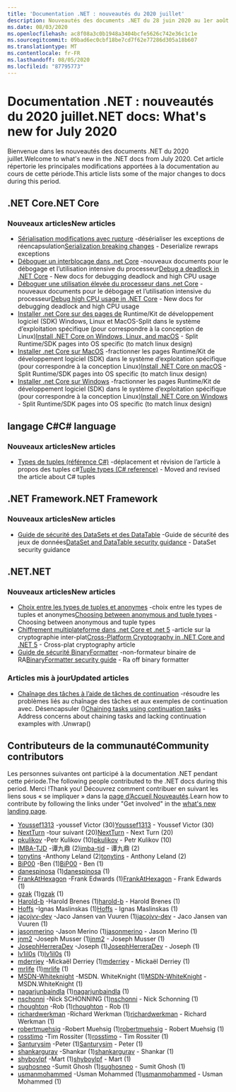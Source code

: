 ```yaml
---
title: 'Documentation .NET : nouveautés du 2020 juillet'
description: Nouveautés des documents .NET du 28 juin 2020 au 1er août 2020.
ms.date: 08/03/2020
ms.openlocfilehash: ac8f08a3c0b1948a3404bcfe5626c742e36c1c1e
ms.sourcegitcommit: 09bad6ec0cbf18be7cd7f62e77286d305a18b607
ms.translationtype: MT
ms.contentlocale: fr-FR
ms.lasthandoff: 08/05/2020
ms.locfileid: "87795773"
---
```

# <a name="net-docs-whats-new-for-july-2020"></a><span data-ttu-id="f1e6c-103">Documentation .NET : nouveautés du 2020 juillet</span><span class="sxs-lookup"><span data-stu-id="f1e6c-103">.NET docs: What's new for July 2020</span></span>

<span data-ttu-id="f1e6c-104">Bienvenue dans les nouveautés des documents .NET du 2020 juillet.</span><span class="sxs-lookup"><span data-stu-id="f1e6c-104">Welcome to what's new in the .NET docs from July 2020.</span></span> <span data-ttu-id="f1e6c-105">Cet article répertorie les principales modifications apportées à la documentation au cours de cette période.</span><span class="sxs-lookup"><span data-stu-id="f1e6c-105">This article lists some of the major changes to docs during this period.</span></span>

## <a name="net-core"></a><span data-ttu-id="f1e6c-106">.NET Core</span><span class="sxs-lookup"><span data-stu-id="f1e6c-106">.NET Core</span></span>

### <a name="new-articles"></a><span data-ttu-id="f1e6c-107">Nouveaux articles</span><span class="sxs-lookup"><span data-stu-id="f1e6c-107">New articles</span></span>

- <span data-ttu-id="f1e6c-108">[Sérialisation modifications avec rupture](/dotnet/core/compatibility/serialization) -désérialiser les exceptions de réencapsulation</span><span class="sxs-lookup"><span data-stu-id="f1e6c-108">[Serialization breaking changes](/dotnet/core/compatibility/serialization) - Deserialize rewraps exceptions</span></span>
- <span data-ttu-id="f1e6c-109">[Déboguer un interblocage dans .net Core](/dotnet/core/diagnostics/debug-deadlock) -nouveaux documents pour le débogage et l’utilisation intensive du processeur</span><span class="sxs-lookup"><span data-stu-id="f1e6c-109">[Debug a deadlock in .NET Core](/dotnet/core/diagnostics/debug-deadlock) - New docs for debugging deadlock and high CPU usage</span></span>
- <span data-ttu-id="f1e6c-110">[Déboguer une utilisation élevée du processeur dans .net Core](/dotnet/core/diagnostics/debug-highcpu) -nouveaux documents pour le débogage et l’utilisation intensive du processeur</span><span class="sxs-lookup"><span data-stu-id="f1e6c-110">[Debug high CPU usage in .NET Core](/dotnet/core/diagnostics/debug-highcpu) - New docs for debugging deadlock and high CPU usage</span></span>
- <span data-ttu-id="f1e6c-111">[Installer .net Core sur des pages de](/dotnet/core/install/index) Runtime/Kit de développement logiciel (SDK) Windows, Linux et MacOS-Split dans le système d’exploitation spécifique (pour correspondre à la conception de Linux)</span><span class="sxs-lookup"><span data-stu-id="f1e6c-111">[Install .NET Core on Windows, Linux, and macOS](/dotnet/core/install/index) - Split Runtime/SDK pages into OS specific (to match linux design)</span></span>
- <span data-ttu-id="f1e6c-112">[Installer .net Core sur MacOS](/dotnet/core/install/macos) -fractionner les pages Runtime/Kit de développement logiciel (SDK) dans le système d’exploitation spécifique (pour correspondre à la conception Linux)</span><span class="sxs-lookup"><span data-stu-id="f1e6c-112">[Install .NET Core on macOS](/dotnet/core/install/macos) - Split Runtime/SDK pages into OS specific (to match linux design)</span></span>
- <span data-ttu-id="f1e6c-113">[Installer .net Core sur Windows](/dotnet/core/install/windows) -fractionner les pages Runtime/Kit de développement logiciel (SDK) dans le système d’exploitation spécifique (pour correspondre à la conception Linux)</span><span class="sxs-lookup"><span data-stu-id="f1e6c-113">[Install .NET Core on Windows](/dotnet/core/install/windows) - Split Runtime/SDK pages into OS specific (to match linux design)</span></span>

## <a name="c-language"></a><span data-ttu-id="f1e6c-114">langage C#</span><span class="sxs-lookup"><span data-stu-id="f1e6c-114">C# language</span></span>

### <a name="new-articles"></a><span data-ttu-id="f1e6c-115">Nouveaux articles</span><span class="sxs-lookup"><span data-stu-id="f1e6c-115">New articles</span></span>

- <span data-ttu-id="f1e6c-116">[Types de tuples (référence C#)](/dotnet/csharp/language-reference/builtin-types/value-tuples) -déplacement et révision de l’article à propos des tuples c#</span><span class="sxs-lookup"><span data-stu-id="f1e6c-116">[Tuple types (C# reference)](/dotnet/csharp/language-reference/builtin-types/value-tuples) - Moved and revised the article about C# tuples</span></span>

## <a name="net-framework"></a><span data-ttu-id="f1e6c-117">.NET Framework</span><span class="sxs-lookup"><span data-stu-id="f1e6c-117">.NET Framework</span></span>

### <a name="new-articles"></a><span data-ttu-id="f1e6c-118">Nouveaux articles</span><span class="sxs-lookup"><span data-stu-id="f1e6c-118">New articles</span></span>

- <span data-ttu-id="f1e6c-119">[Guide de sécurité des DataSets et des DataTable](/dotnet/framework/data/adonet/dataset-datatable-dataview/security-guidance) -Guide de sécurité des jeux de données</span><span class="sxs-lookup"><span data-stu-id="f1e6c-119">[DataSet and DataTable security guidance](/dotnet/framework/data/adonet/dataset-datatable-dataview/security-guidance) - DataSet security guidance</span></span>

## <a name="net"></a><span data-ttu-id="f1e6c-120">.NET</span><span class="sxs-lookup"><span data-stu-id="f1e6c-120">.NET</span></span>

### <a name="new-articles"></a><span data-ttu-id="f1e6c-121">Nouveaux articles</span><span class="sxs-lookup"><span data-stu-id="f1e6c-121">New articles</span></span>

- <span data-ttu-id="f1e6c-122">[Choix entre les types de tuples et anonymes](/dotnet/standard/design-guidelines/choosing-between-anonymous-and-tuple) -choix entre les types de tuples et anonymes</span><span class="sxs-lookup"><span data-stu-id="f1e6c-122">[Choosing between anonymous and tuple types](/dotnet/standard/design-guidelines/choosing-between-anonymous-and-tuple) - Choosing between anonymous and tuple types</span></span>
- <span data-ttu-id="f1e6c-123">[Chiffrement multiplateforme dans .net Core et .net 5](/dotnet/standard/security/cross-platform-cryptography) -article sur la cryptographie inter-plat</span><span class="sxs-lookup"><span data-stu-id="f1e6c-123">[Cross-Platform Cryptography in .NET Core and .NET 5](/dotnet/standard/security/cross-platform-cryptography) - Cross-plat cryptography article</span></span>
- <span data-ttu-id="f1e6c-124">[Guide de sécurité BinaryFormatter](/dotnet/standard/serialization/binaryformatter-security-guide) -non-formateur binaire de RA</span><span class="sxs-lookup"><span data-stu-id="f1e6c-124">[BinaryFormatter security guide](/dotnet/standard/serialization/binaryformatter-security-guide) - Ra off binary formatter</span></span>

### <a name="updated-articles"></a><span data-ttu-id="f1e6c-125">Articles mis à jour</span><span class="sxs-lookup"><span data-stu-id="f1e6c-125">Updated articles</span></span>

- <span data-ttu-id="f1e6c-126">[Chaînage des tâches à l’aide de tâches de continuation](/dotnet/standard/parallel-programming/chaining-tasks-by-using-continuation-tasks) -résoudre les problèmes liés au chaînage des tâches et aux exemples de continuation avec. Désencapsuler ()</span><span class="sxs-lookup"><span data-stu-id="f1e6c-126">[Chaining tasks using continuation tasks](/dotnet/standard/parallel-programming/chaining-tasks-by-using-continuation-tasks) - Address concerns about chaining tasks and lacking continuation examples with .Unwrap()</span></span>

## <a name="community-contributors"></a><span data-ttu-id="f1e6c-127">Contributeurs de la communauté</span><span class="sxs-lookup"><span data-stu-id="f1e6c-127">Community contributors</span></span>

<span data-ttu-id="f1e6c-128">Les personnes suivantes ont participé à la documentation .NET pendant cette période.</span><span class="sxs-lookup"><span data-stu-id="f1e6c-128">The following people contributed to the .NET docs during this period.</span></span> <span data-ttu-id="f1e6c-129">Merci !</span><span class="sxs-lookup"><span data-stu-id="f1e6c-129">Thank you!</span></span> <span data-ttu-id="f1e6c-130">Découvrez comment contribuer en suivant les liens sous « se impliquer » dans la [page d’Accueil Nouveautés](index.yml).</span><span class="sxs-lookup"><span data-stu-id="f1e6c-130">Learn how to contribute by following the links under "Get involved" in the [what's new landing page](index.yml).</span></span>

- <span data-ttu-id="f1e6c-131">[Youssef1313](https://github.com/Youssef1313) -youssef Victor (30)</span><span class="sxs-lookup"><span data-stu-id="f1e6c-131">[Youssef1313](https://github.com/Youssef1313) - Youssef Victor (30)</span></span>
- <span data-ttu-id="f1e6c-132">[NextTurn](https://github.com/NextTurn) -tour suivant (20)</span><span class="sxs-lookup"><span data-stu-id="f1e6c-132">[NextTurn](https://github.com/NextTurn) - Next Turn (20)</span></span>
- <span data-ttu-id="f1e6c-133">[pkulikov](https://github.com/pkulikov) -Petr Kulikov (10)</span><span class="sxs-lookup"><span data-stu-id="f1e6c-133">[pkulikov](https://github.com/pkulikov) - Petr Kulikov (10)</span></span>
- <span data-ttu-id="f1e6c-134">[IMBA-TJD](https://github.com/imba-tjd) -谭九鼎 (2)</span><span class="sxs-lookup"><span data-stu-id="f1e6c-134">[imba-tjd](https://github.com/imba-tjd) - 谭九鼎 (2)</span></span>
- <span data-ttu-id="f1e6c-135">[tonytins](https://github.com/tonytins) -Anthony Leland (2)</span><span class="sxs-lookup"><span data-stu-id="f1e6c-135">[tonytins](https://github.com/tonytins) - Anthony Leland (2)</span></span>
- <span data-ttu-id="f1e6c-136">[BiP00](https://github.com/BiP00) -Ben (1)</span><span class="sxs-lookup"><span data-stu-id="f1e6c-136">[BiP00](https://github.com/BiP00) - Ben (1)</span></span>
- <span data-ttu-id="f1e6c-137">[danespinosa](https://github.com/danespinosa) (1)</span><span class="sxs-lookup"><span data-stu-id="f1e6c-137">[danespinosa](https://github.com/danespinosa) (1)</span></span>
- <span data-ttu-id="f1e6c-138">[FrankAtHexagon](https://github.com/FrankAtHexagon) -Frank Edwards (1)</span><span class="sxs-lookup"><span data-stu-id="f1e6c-138">[FrankAtHexagon](https://github.com/FrankAtHexagon) - Frank Edwards (1)</span></span>
- <span data-ttu-id="f1e6c-139">[gzak](https://github.com/gzak) (1)</span><span class="sxs-lookup"><span data-stu-id="f1e6c-139">[gzak](https://github.com/gzak) (1)</span></span>
- <span data-ttu-id="f1e6c-140">[Harold-b](https://github.com/harold-b) -Harold Brenes (1)</span><span class="sxs-lookup"><span data-stu-id="f1e6c-140">[harold-b](https://github.com/harold-b) - Harold Brenes (1)</span></span>
- <span data-ttu-id="f1e6c-141">[Hoffs](https://github.com/Hoffs) -Ignas Maslinskas (1)</span><span class="sxs-lookup"><span data-stu-id="f1e6c-141">[Hoffs](https://github.com/Hoffs) - Ignas Maslinskas (1)</span></span>
- <span data-ttu-id="f1e6c-142">[jacojvv-dev](https://github.com/jacojvv-dev) -Jaco Jansen van Vuuren (1)</span><span class="sxs-lookup"><span data-stu-id="f1e6c-142">[jacojvv-dev](https://github.com/jacojvv-dev) - Jaco Jansen van Vuuren (1)</span></span>
- <span data-ttu-id="f1e6c-143">[jasonmerino](https://github.com/jasonmerino) -Jason Merino (1)</span><span class="sxs-lookup"><span data-stu-id="f1e6c-143">[jasonmerino](https://github.com/jasonmerino) - Jason Merino (1)</span></span>
- <span data-ttu-id="f1e6c-144">[jnm2](https://github.com/jnm2) -Joseph Musser (1)</span><span class="sxs-lookup"><span data-stu-id="f1e6c-144">[jnm2](https://github.com/jnm2) - Joseph Musser (1)</span></span>
- <span data-ttu-id="f1e6c-145">[JosephHerreraDev](https://github.com/JosephHerreraDev) -Joseph (1)</span><span class="sxs-lookup"><span data-stu-id="f1e6c-145">[JosephHerreraDev](https://github.com/JosephHerreraDev) - Joseph (1)</span></span>
- <span data-ttu-id="f1e6c-146">[lv1il0s](https://github.com/lv1il0s) (1)</span><span class="sxs-lookup"><span data-stu-id="f1e6c-146">[lv1il0s](https://github.com/lv1il0s) (1)</span></span>
- <span data-ttu-id="f1e6c-147">[mderriey](https://github.com/mderriey) -Mickaël Derriey (1)</span><span class="sxs-lookup"><span data-stu-id="f1e6c-147">[mderriey](https://github.com/mderriey) - Mickaël Derriey (1)</span></span>
- <span data-ttu-id="f1e6c-148">[mrlife](https://github.com/mrlife) (1)</span><span class="sxs-lookup"><span data-stu-id="f1e6c-148">[mrlife](https://github.com/mrlife) (1)</span></span>
- <span data-ttu-id="f1e6c-149">[MSDN-Whiteknight](https://github.com/MSDN-WhiteKnight) -MSDN. WhiteKnight (1)</span><span class="sxs-lookup"><span data-stu-id="f1e6c-149">[MSDN-WhiteKnight](https://github.com/MSDN-WhiteKnight) - MSDN.WhiteKnight (1)</span></span>
- <span data-ttu-id="f1e6c-150">[nagarjunbaindla](https://github.com/nagarjunbaindla) (1)</span><span class="sxs-lookup"><span data-stu-id="f1e6c-150">[nagarjunbaindla](https://github.com/nagarjunbaindla) (1)</span></span>
- <span data-ttu-id="f1e6c-151">[nschonni](https://github.com/nschonni) -Nick SCHONNING (1)</span><span class="sxs-lookup"><span data-stu-id="f1e6c-151">[nschonni](https://github.com/nschonni) - Nick Schonning (1)</span></span>
- <span data-ttu-id="f1e6c-152">[rhoughton](https://github.com/rhoughton) -Rob (1)</span><span class="sxs-lookup"><span data-stu-id="f1e6c-152">[rhoughton](https://github.com/rhoughton) - Rob (1)</span></span>
- <span data-ttu-id="f1e6c-153">[richardwerkman](https://github.com/richardwerkman) -Richard Werkman (1)</span><span class="sxs-lookup"><span data-stu-id="f1e6c-153">[richardwerkman](https://github.com/richardwerkman) - Richard Werkman (1)</span></span>
- <span data-ttu-id="f1e6c-154">[robertmuehsig](https://github.com/robertmuehsig) -Robert Muehsig (1)</span><span class="sxs-lookup"><span data-stu-id="f1e6c-154">[robertmuehsig](https://github.com/robertmuehsig) - Robert Muehsig (1)</span></span>
- <span data-ttu-id="f1e6c-155">[rosstimo](https://github.com/rosstimo) -Tim Rossiter (1)</span><span class="sxs-lookup"><span data-stu-id="f1e6c-155">[rosstimo](https://github.com/rosstimo) - Tim Rossiter (1)</span></span>
- <span data-ttu-id="f1e6c-156">[Santurysim](https://github.com/Santurysim) -Peter (1)</span><span class="sxs-lookup"><span data-stu-id="f1e6c-156">[Santurysim](https://github.com/Santurysim) - Peter (1)</span></span>
- <span data-ttu-id="f1e6c-157">[shankargurav](https://github.com/shankargurav) -Shankar (1)</span><span class="sxs-lookup"><span data-stu-id="f1e6c-157">[shankargurav](https://github.com/shankargurav) - Shankar (1)</span></span>
- <span data-ttu-id="f1e6c-158">[shyboylpf](https://github.com/shyboylpf) -Mart (1)</span><span class="sxs-lookup"><span data-stu-id="f1e6c-158">[shyboylpf](https://github.com/shyboylpf) - Mart (1)</span></span>
- <span data-ttu-id="f1e6c-159">[sughosneo](https://github.com/sughosneo) -Sumit Ghosh (1)</span><span class="sxs-lookup"><span data-stu-id="f1e6c-159">[sughosneo](https://github.com/sughosneo) - Sumit Ghosh (1)</span></span>
- <span data-ttu-id="f1e6c-160">[usmanmohammed](https://github.com/usmanmohammed) -Usman Mohammed (1)</span><span class="sxs-lookup"><span data-stu-id="f1e6c-160">[usmanmohammed](https://github.com/usmanmohammed) - Usman Mohammed (1)</span></span>
